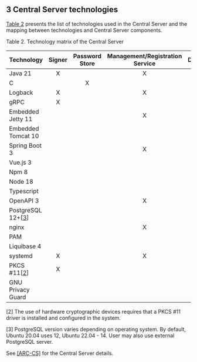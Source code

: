 ## 3 Central Server technologies

[Table 2](#Ref_Technology_matrix_of_the_central_server) presents the list of technologies used in the Central Server and the mapping between technologies and Central Server components.

<a id="Ref_Technology_matrix_of_the_central_server" class="anchor"></a>
Table 2. Technology matrix of the Central Server

| **Technology**                | **Signer** | **Password Store** | **Management/Registration Service** | **Database** | **User Interface** | **Rest API** | **Backend Scripts** | **Configuration Client** |
|-------------------------------|:----------:|:------------------:|:-----------------------------------:|:------------:|:------------------:|:------------:|:-------------------:|:------------------------:|
| Java 21                       |     X      |                    |                  X                  |              |                    |      X       |                     |            X             |
| C                             |            |         X          |                                     |              |                    |              |                     |                          |
| Logback                       |     X      |                    |                  X                  |              |                    |      X       |                     |            X             |
| gRPC                          |     X      |                    |                                     |              |                    |      X       |                     |                          |
| Embedded Jetty 11             |            |                    |                  X                  |              |                    |              |                     |                          |
| Embedded Tomcat 10            |            |                    |                                     |              |                    |      X       |                     |                          |
| Spring Boot 3                 |            |                    |                  X                  |              |                    |      X       |                     |                          |
| Vue.js 3                      |            |                    |                                     |              |         X          |              |                     |                          |
| Npm 8                         |            |                    |                                     |              |         X          |              |                     |                          |
| Node 18                       |            |                    |                                     |              |         X          |              |                     |                          |
| Typescript                    |            |                    |                                     |              |         X          |              |                     |                          |
| OpenAPI 3                     |            |                    |                  X                  |              |         X          |      X       |                     |                          |
| PostgreSQL 12+\[[3](#Ref_3)\] |            |                    |                                     |      X       |                    |      X       |          X          |                          |
| nginx                         |            |                    |                  X                  |              |                    |              |                     |                          |
| PAM                           |            |                    |                                     |              |                    |      X       |                     |                          |
| Liquibase 4                   |            |                    |                                     |      X       |                    |              |                     |                          |
| systemd                       |     X      |                    |                  X                  |              |                    |      X       |                     |            X             |
| PKCS \#11\[[2](#Ref_2)\]      |     X      |                    |                                     |              |                    |              |                     |                          |
| GNU Privacy Guard             |            |                    |                                     |              |                    |              |          X          |                          |
 
<a id="Ref_2" class="anchor"></a>
\[2\] The use of hardware cryptographic devices requires that a PKCS \#11 driver is installed and configured in the system.

<a id="Ref_3" class="anchor"></a>
\[3\] PostgreSQL version varies depending on operating system. By default, Ubuntu 20.04 uses 12, Ubuntu 22.04 - 14. User may also use external PostgreSQL server.

See [[ARC-CS]](#ARC-CS) for the Central Server details.
